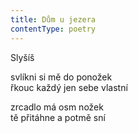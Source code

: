 ```yaml
---
title: Dům u jezera
contentType: poetry
---
```


<section>

Slyšíš

</section>

<section>

svlíkni si mě do ponožek  
řkouc každý jen sebe vlastní

</section>

<section>

zrcadlo má osm nožek  
tě přitáhne a potmě sní

</section>
